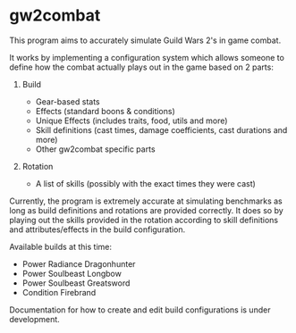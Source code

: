 # gw2combat
This program aims to accurately simulate Guild Wars 2's in game combat. 

It works by implementing a configuration system which allows someone to define how the combat actually plays out in the game based on 2 parts:
1. Build
    - Gear-based stats
    - Effects (standard boons & conditions)
    - Unique Effects (includes traits, food, utils and more)
    - Skill definitions (cast times, damage coefficients, cast durations and more)
    - Other gw2combat specific parts

2. Rotation
    - A list of skills (possibly with the exact times they were cast)

Currently, the program is extremely accurate at simulating benchmarks as long as build definitions and rotations are provided correctly.
It does so by playing out the skills provided in the rotation according to skill definitions and attributes/effects in the build configuration.

Available builds at this time:
- Power Radiance Dragonhunter
- Power Soulbeast Longbow
- Power Soulbeast Greatsword
- Condition Firebrand

Documentation for how to create and edit build configurations is under development.
